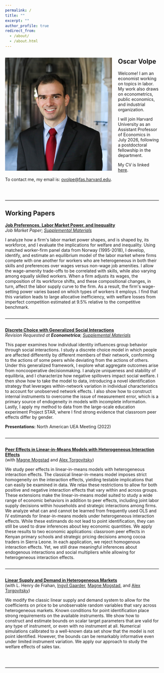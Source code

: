 ```yaml
---
permalink: /
title: ""
excerpt: ""
author_profile: true
redirect_from: 
  - /about/
  - /about.html
---
```


## Oscar Volpe<img class="img-responsive" style="float: left; margin: 0px 20px 20px 0px;" src="/files/headshot.jpg" width="350">

Welcome! I am an economist working on topics in labor. My work also draws on econometrics, public economics, and industrial organization.

I will join Harvard University as an Assistant Professor of Economics in July 2026, following a postdoctoral fellowship in the department.

My CV is linked [here](/files/cv.pdf).

To contact me, my email is: <a href="mailto:ovolpe@fas.harvard.edu">ovolpe@fas.harvard.edu</a>.

<br style="clear: both;">

<hr style="margin: 2em 0; border: none; border-top: 1px solid #ccc;">

## Working Papers

[**Job Preferences, Labor Market Power, and Inequality**](/files/jmp.pdf) <br>
_Job Market Paper_; [*Supplemental Materials*](/files/jmp_supplement.pdf)<br>

I analyze how a firm's labor market power shapes, and is shaped by, its workforce, and I evaluate the implications for welfare and inequality. Using matched worker-firm panel data from Norway (1995-2018), I develop, identify, and estimate an equilibrium model of the labor market where firms compete with one another for workers who are heterogeneous in both their skills and preferences over wages versus non-wage job amenities. I allow the wage-amenity trade-offs to be correlated with skills, while also varying among equally skilled workers. When a firm adjusts its wages, the composition of its workforce shifts, and these compositional changes, in turn, affect the labor supply curve to the firm. As a result, the firm's wage-setting power varies based on which types of workers it employs. I find that this variation leads to large allocative inefficiency, with welfare losses from imperfect competition estimated at 9.5% relative to the competitive benchmark.

<hr style="margin: 2em 0; border: none; border-top: 1px solid #ccc;">

[**Discrete Choice with Generalized Social Interactions**](/files/dcwgsi_paper.pdf) <br>
_Revision Requested at **Econometrica**_; [*Supplemental Materials*](/files/dcwgsi_supplement.pdf)<br>

This paper examines how individual identity influences group behavior through social interactions. I study a discrete choice model in which people are affected differently by different members of their network, conforming to the actions of some peers while deviating from the actions of others. Under this generalized framework, I explore what aggregate outcomes arise from noncooperative decisionmaking. I analyze uniqueness and stability of equilibria, and I characterize how negative spillovers impact social welfare. I then show how to take the model to data, introducing a novel identification strategy that leverages within-network variation in individual characteristics to account for unobserved network effects. I also show how to construct internal instruments to overcome the issue of measurement error, which is a primary source of endogeneity in models with incomplete information. Lastly, I apply my method to data from the large-scale education experiment Project STAR, where I find strong evidence that classroom peer effects differ by gender. 

**Presentations:** North American UEA Meeting (2022)

<hr style="margin: 2em 0; border: none; border-top: 1px solid #ccc;">

[**Peer Effects in Linear-in-Means Models with Heterogeneous Interaction Effects**](/files/mto2024.pdf) <br>
(with [Magne Mogstad](https://sites.google.com/site/magnemogstad) and [Alex Torgovitsky](https://a-torgovitsky.github.io))

We study peer effects in linear-in-means models with heterogeneous interaction effects. The classical linear-in-means model imposes strict homogeneity on the interaction effects, yielding testable implications that can easily be examined in data. We relax these restrictions to allow for both positive and negative interaction effects that vary within and across groups. These extensions make the linear-in-means model suited to study a wide range of economic behaviors in addition to peer effects, including joint labor supply decisions within households and strategic interactions among firms. We analyze what can and cannot be learned from frequently used OLS and IV estimands for linear-in-means models under heterogeneous interaction effects. While these estimands do not lead to point identification, they can still be used to draw inferences about key economic quantities. We apply these results to two economic applications: classroom peer effects in Kenyan primary schools and strategic pricing decisions among cocoa traders in Sierra Leone. In each application, we reject homogenous interaction effects. Yet, we still draw meaningful inferences about endogenous interactions and social multipliers while allowing for heterogeneous interaction effects.

<hr style="margin: 2em 0; border: none; border-top: 1px solid #ccc;">

[**Linear Supply and Demand in Heterogeneous Markets**](/files/lsdhm_paper.pdf) <br>
(with L. Henry de Frahan, [Ingvil Gaarder](https://sites.google.com/site/ingvilgaarder), [Magne Mogstad](https://sites.google.com/site/magnemogstad), and [Alex Torgovitsky](https://a-torgovitsky.github.io))

We modify the classic linear supply and demand system to allow for the coefficients on price to be unobservable random variables that vary across heterogeneous markets. Known conditions for point identification place strong requirements on the available instruments. We show how to construct and estimate bounds on scalar target parameters that are valid for any type of instrument, or even with no instrument at all. Numerical simulations calibrated to a well-known data set show that the model is not point identified. However, the bounds can be remarkably informative even under limited instrument variation. We apply our approach to study the welfare effects of sales tax.

<br style="clear: both;">
<hr style="margin: 2em 0; border: none; border-top: 1px solid #ccc;">
